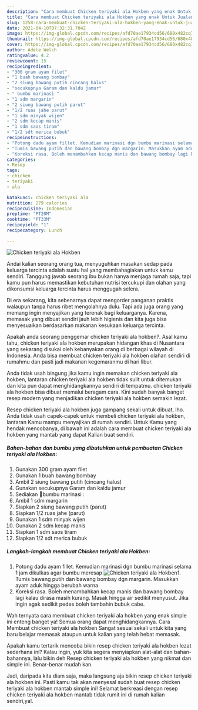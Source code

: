 ```yaml
---
description: "Cara membuat Chicken teriyaki ala Hokben yang enak Untuk Jualan"
title: "Cara membuat Chicken teriyaki ala Hokben yang enak Untuk Jualan"
slug: 1258-cara-membuat-chicken-teriyaki-ala-hokben-yang-enak-untuk-jualan
date: 2021-04-10T07:32:31.704Z
image: https://img-global.cpcdn.com/recipes/afd70ae17934cd56/680x482cq70/chicken-teriyaki-ala-hokben-foto-resep-utama.jpg
thumbnail: https://img-global.cpcdn.com/recipes/afd70ae17934cd56/680x482cq70/chicken-teriyaki-ala-hokben-foto-resep-utama.jpg
cover: https://img-global.cpcdn.com/recipes/afd70ae17934cd56/680x482cq70/chicken-teriyaki-ala-hokben-foto-resep-utama.jpg
author: Adele Welch
ratingvalue: 4.2
reviewcount: 15
recipeingredient:
- "300 gram ayam filet"
- "1 buah bawang bombay"
- "2 siung bawang putih cincang halus"
- "secukupnya Garam dan kaldu jamur"
- " bumbu marinasi "
- "1 sdm margarin"
- "2 siung bawang putih parut"
- "1/2 ruas jahe parut"
- "1 sdm minyak wijen"
- "2 sdm kecap manis"
- "1 sdm saos tiram"
- "1/2 sdt merica bubuk"
recipeinstructions:
- "Potong dadu ayam fillet. Kemudian marinasi dgn bumbu marinasi selama 1 jam dikulkas agar bumbu meresap"
- "Tumis bawang putih dan bawang bombay dgn margarin. Masukkan ayam aduk hingga berubah warna"
- "Koreksi rasa. Boleh menambahkan kecap manis dan bawang bombay lagi kalau dirasa masih kurang. Masak hingga air sedikit menyusut. Jika ingin agak sedikit pedes boleh tambahin bubuk cabe."
categories:
- Resep
tags:
- chicken
- teriyaki
- ala

katakunci: chicken teriyaki ala 
nutrition: 279 calories
recipecuisine: Indonesian
preptime: "PT20M"
cooktime: "PT33M"
recipeyield: "1"
recipecategory: Lunch

---
```



![Chicken teriyaki ala Hokben](https://img-global.cpcdn.com/recipes/afd70ae17934cd56/680x482cq70/chicken-teriyaki-ala-hokben-foto-resep-utama.jpg)

Andai kalian seorang orang tua, menyuguhkan masakan sedap pada keluarga tercinta adalah suatu hal yang membahagiakan untuk kamu sendiri. Tanggung jawab seorang ibu bukan hanya menjaga rumah saja, tapi kamu pun harus memastikan kebutuhan nutrisi tercukupi dan olahan yang dikonsumsi keluarga tercinta harus menggugah selera.

Di era  sekarang, kita sebenarnya dapat mengorder panganan praktis walaupun tanpa harus ribet mengolahnya dulu. Tapi ada juga orang yang memang ingin menyajikan yang terenak bagi keluarganya. Karena, memasak yang dibuat sendiri jauh lebih higienis dan kita juga bisa menyesuaikan berdasarkan makanan kesukaan keluarga tercinta. 



Apakah anda seorang penggemar chicken teriyaki ala hokben?. Asal kamu tahu, chicken teriyaki ala hokben merupakan hidangan khas di Nusantara yang sekarang disukai oleh kebanyakan orang di berbagai wilayah di Indonesia. Anda bisa membuat chicken teriyaki ala hokben olahan sendiri di rumahmu dan pasti jadi makanan kegemaranmu di hari libur.

Anda tidak usah bingung jika kamu ingin memakan chicken teriyaki ala hokben, lantaran chicken teriyaki ala hokben tidak sulit untuk ditemukan dan kita pun dapat menghidangkannya sendiri di tempatmu. chicken teriyaki ala hokben bisa dibuat memalui beragam cara. Kini sudah banyak banget resep modern yang menjadikan chicken teriyaki ala hokben semakin lezat.

Resep chicken teriyaki ala hokben juga gampang sekali untuk dibuat, lho. Anda tidak usah capek-capek untuk membeli chicken teriyaki ala hokben, lantaran Kamu mampu menyajikan di rumah sendiri. Untuk Kamu yang hendak mencobanya, di bawah ini adalah cara membuat chicken teriyaki ala hokben yang mantab yang dapat Kalian buat sendiri.

<!--inarticleads1-->

##### Bahan-bahan dan bumbu yang dibutuhkan untuk pembuatan Chicken teriyaki ala Hokben:

1. Gunakan 300 gram ayam filet
1. Gunakan 1 buah bawang bombay
1. Ambil 2 siung bawang putih (cincang halus)
1. Gunakan secukupnya Garam dan kaldu jamur
1. Sediakan  🌻bumbu marinasi :
1. Ambil 1 sdm margarin
1. Siapkan 2 siung bawang putih (parut)
1. Siapkan 1/2 ruas jahe (parut)
1. Gunakan 1 sdm minyak wijen
1. Gunakan 2 sdm kecap manis
1. Siapkan 1 sdm saos tiram
1. Siapkan 1/2 sdt merica bubuk




<!--inarticleads2-->

##### Langkah-langkah membuat Chicken teriyaki ala Hokben:

1. Potong dadu ayam fillet. Kemudian marinasi dgn bumbu marinasi selama 1 jam dikulkas agar bumbu meresap
<img src="https://img-global.cpcdn.com/steps/3a5a24dac32127cb/160x128cq70/chicken-teriyaki-ala-hokben-langkah-memasak-1-foto.jpg" alt="Chicken teriyaki ala Hokben">1. Tumis bawang putih dan bawang bombay dgn margarin. Masukkan ayam aduk hingga berubah warna
1. Koreksi rasa. Boleh menambahkan kecap manis dan bawang bombay lagi kalau dirasa masih kurang. Masak hingga air sedikit menyusut. Jika ingin agak sedikit pedes boleh tambahin bubuk cabe.




Wah ternyata cara membuat chicken teriyaki ala hokben yang enak simple ini enteng banget ya! Semua orang dapat menghidangkannya. Cara Membuat chicken teriyaki ala hokben Sangat sesuai sekali untuk kita yang baru belajar memasak ataupun untuk kalian yang telah hebat memasak.

Apakah kamu tertarik mencoba bikin resep chicken teriyaki ala hokben lezat sederhana ini? Kalau ingin, yuk kita segera menyiapkan alat-alat dan bahan-bahannya, lalu bikin deh Resep chicken teriyaki ala hokben yang nikmat dan simple ini. Benar-benar mudah kan. 

Jadi, daripada kita diam saja, maka langsung aja bikin resep chicken teriyaki ala hokben ini. Pasti kamu tak akan menyesal sudah buat resep chicken teriyaki ala hokben mantab simple ini! Selamat berkreasi dengan resep chicken teriyaki ala hokben mantab tidak rumit ini di rumah kalian sendiri,ya!.

